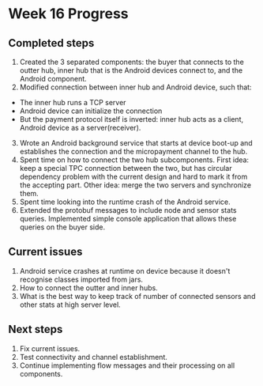# Week 16 Progress

## Completed steps
1. Created the 3 separated components: the buyer that connects to the outter hub,
inner hub that is the Android devices connect to, and the Android component.
2. Modified connection between inner hub and Android device, such that:
* The inner hub runs a TCP server
* Android device can initialize the connection
* But the payment protocol itself is inverted: inner hub acts as a client,
Android device as a server(receiver).
3. Wrote an Android background service that starts at device boot-up
and establishes the connection and the micropayment channel to the hub.
4. Spent time on how to connect the two hub subcomponents. First
idea: keep a special TPC connection between the two, but has circular dependency
problem with the current design and hard to mark it from the accepting part.
Other idea: merge the two servers and synchronize them.
5. Spent time looking into the runtime crash of the Android service.
6. Extended the protobuf messages to include node and sensor stats queries.
Implemented simple console application that allows these queries on the buyer side.

## Current issues
1. Android service crashes at runtime on device because it doesn't recognise
classes imported from jars.
2. How to connect the outter and inner hubs.
3. What is the best way to keep track of number of connected sensors and other stats
at high server level.

## Next steps
1. Fix current issues.
2. Test connectivity and channel establishment.
3. Continue implementing flow messages and their processing on all components.